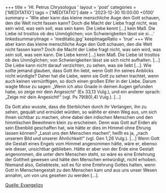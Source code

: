 +++
title = 'Hl. Petrus Chrysologus  '
layout = 'post'
categories = ['MEDITATIO']
tags = ['MEDITATIO']
date = '2023-12-30 10:00:00 +0100'
summary = 'Wie aber kann das kleine menschliche Auge den Gott schauen, den die Welt nicht fassen kann? Doch die Macht der Liebe fragt nicht, was sein wird, was sein soll, was sein kann. Die Liebe kennt […] kein Maß. Die Liebe ist trostlos ob des Unmöglichen; von Schwierigkeiten lässt sie si....'
linkedsummaryImage = 'meditatio.jpg'
keepImageRatio = 'true'
+++
Wie aber kann das kleine menschliche Auge den Gott schauen, den die Welt nicht fassen kann? Doch die Macht der Liebe fragt nicht, was sein wird, was sein soll, was sein kann. Die Liebe kennt […] kein Maß. Die Liebe ist trostlos ob des Unmöglichen; von Schwierigkeiten lässt sie sich nicht aufhalten.<!--more--> […] Die Liebe kann nicht darauf verzichten, zu sehen, was sie liebt […]. Wie sollte jemand glauben, dass Gott ihn liebt, wenn Gott ihn seines Anblicks nicht würdigte? Daher hat die Liebe, wenn sie Gott zu sehen trachtet, wenn auch keinen vernünftigen, so doch einen großen Eifer in der Liebe. Darum wagte Mose zu sagen: „Wenn ich also Gnade in deinen Augen gefunden habe, so zeige mir dein Angesicht“ (Ex 33,13 Vulg.), und ein anderer sprach: „Zeige mir dein Angesicht!“ (vgl. Ps 79(80),4) Vulg.). […]

Da Gott also wusste, dass die Sterblichen durch ihr Verlangen, ihn zu sehen, gequält und ermüdet würden, so wählte er einen Weg aus, um sich ihnen sichtbar zu machen, ohne dabei den irdischen Menschen und den himmlischen Bewohnern klein zu erscheinen. Denn was Gott auf Erden als sein Ebenbild geschaffen hat, wie hätte er dies im Himmel ohne Ehrung lassen können? „Lasst uns den Menschen machen“, heißt es ja, „nach unserem Bild und unserer Ähnlichkeit!“ (vgl. Gen 1,26 Vulg.). […] Wenn Gott die Gestalt eines Engels vom Himmel angenommen hätte, wäre er, ebenso wie dieser, unsichtbar geblieben. Hätte er aber von der Erde eine Gestalt angenommen, die unter dem Menschen steht, so wäre es eine Entehrung der Gottheit gewesen und hätte den Menschen entwürdigt, nicht erhoben. Niemand also, Geliebteste, soll es für eine Entehrung Gottes halten, wenn Gott in Menschengestalt zu den Menschen kam und aus uns unser Wesen annahm, um von uns gesehen zu werden […].



[Quelle: Evangelizo](https://evangeliumtagfuertag.org/DE/gospel)
